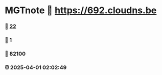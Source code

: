 # MGTnote :link: https://692.cloudns.be 
### :page_facing_up: [22](https://692.cloudns.be/tag.html) 
### :speech_balloon: 1 
### :hibiscus: 82100 
### :alarm_clock: 2025-04-01 02:02:49 
